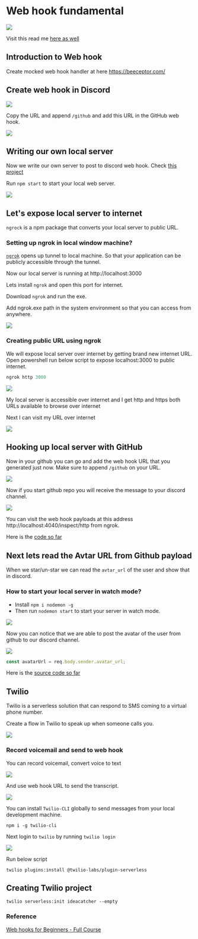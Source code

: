 # Web hook fundamental

![](https://i.imgur.com/61FAXpr.gif)

Visit this read me [here as well](http://www.rupeshtiwari.com/coding-examples-webhook-sample-app/) 

## Introduction to Web hook

Create mocked web hook handler at here https://beeceptor.com/

## Create web hook in Discord

![](https://i.imgur.com/dF4wgPK.png)

Copy the URL and append `/github` and add this URL in the GitHub web hook.

![](https://i.imgur.com/h1PL0Qc.png)

## Writing our own local server

Now we write our own server to post to discord web hook.
Check [this project](express-discorder/package.json)

Run `npm start` to start your local web server.

![](https://i.imgur.com/mmAjIdZ.png)

## Let's expose local server to internet

`ngrock` is a npm package that converts your local server to public URL.

### Setting up ngrok in local window machine?

[`ngrok`](https://ngrok.com/) opens up tunnel to local machine. So that your application can be publicly accessible through the tunnel.

Now our local server is running at http://localhost:3000

Lets install `ngrok` and open this port for internet.

Download `ngrok` and run the exe.

Add ngrok.exe path in the system environment so that you can access from anywhere.

![](https://i.imgur.com/DLRVAgw.png)

### Creating public URL using ngrok

We will expose local server over internet by getting brand new internet URL.
Open powershell run below script to expose localhost:3000 to public internet.

```powershell
ngrok http 3000
```

![](https://i.imgur.com/xbmFDKj.png)

My local server is accessible over internet and I get http and https both URLs available to browse over internet

Next I can visit my URL over internet

![](https://i.imgur.com/q0wF6aM.png)


## Hooking up local server with GitHub 

Now in your github you can go and add the web hook URL that you generated just now. Make sure to append `/github` on your URL. 

![](https://i.imgur.com/C0A8KNI.png)


Now if you start github repo you will receive the message to your discord channel. 

![](https://i.imgur.com/61FAXpr.gif)

You can visit the web hook payloads at this address http://localhost:4040/inspect/http from ngrok. 



Here is the [code so far](https://github.com/rupeshtiwari/coding-examples-webhook-sample-app/commit/e81078d4a4bc5c64a2b4d59471d4d2a89eee168c)

## Next lets read the Avtar URL from Github payload

When we star/un-star we can read the `avtar_url` of the user and show that in discord. 


### How to start your local server in watch mode? 

- Install `npm i nodemon -g` 
- Then run `nodemon start` to start your server in watch mode. 

![](https://i.imgur.com/64T50Md.png)

Now you can notice that we are able to post the avatar of the user from github to our discord channel. 

![](https://i.imgur.com/0e5qmWY.png)

```js
const avatarUrl = req.body.sender.avatar_url;
```

Here is the [source code so far](https://github.com/rupeshtiwari/coding-examples-webhook-sample-app/commit/a7ac2e96c3e1280cb0b77f4ebfa8beb007253cb1)

## Twilio 

Twilio is a serverless solution that can respond to SMS coming to a virtual phone number. 

Create a flow in Twilio to speak up when someone calls you.

![](https://i.imgur.com/IJ2u1lm.png)

### Record voicemail and send to web hook 

You can record voicemail, convert voice to text 

![](https://i.imgur.com/SB8bWeq.png)

And use web hook URL to send the transcript. 

![](https://i.imgur.com/hWXuQbe.png)

You can install `Twilio-CLI` globally to send messages from your local development machine. 

`npm i -g twilio-cli`

Next login to `twilio` by running `twilio login`

![](https://i.imgur.com/kSiPNqU.png)


Run below script 

```
twilio plugins:install @twilio-labs/plugin-serverless
```

## Creating Twilio project

```
twilio serverless:init ideacatcher --empty
```

### Reference 

[Web hooks for Beginners - Full Course](https://www.youtube.com/watch?v=41NOoEz3Tzc&t=2584s)


